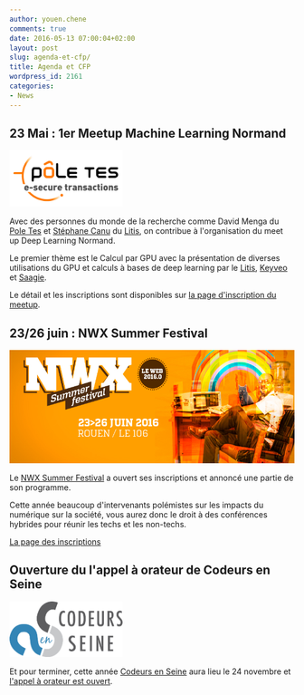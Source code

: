 ```yaml
---
author: youen.chene
comments: true
date: 2016-05-13 07:00:04+02:00
layout: post
slug: agenda-et-cfp/
title: Agenda et CFP
wordpress_id: 2161
categories:
- News
---
```


## 23 Mai : 1er Meetup Machine Learning Normand

<img src="/assets/img/logo-pole-tes.jpg" width="200"/>

Avec des personnes du monde de la recherche comme David Menga du [Pole Tes](http://www.pole-tes.com/) et [Stéphane Canu](http://asi.insa-rouen.fr/enseignants/~scanu/) du [Litis](http://www.litislab.eu/), on contribue à l'organisation du meet up Deep Learning Normand.

Le premier thème est le Calcul par GPU avec la présentation de diverses utilisations du GPU et calculs à bases de deep learning par le [Litis](http://www.litislab.eu/), [Keyveo](http://www.keyveo.com/) et [Saagie](http://www.saagie.com).

Le détail et les inscriptions sont disponibles sur [la page d'inscription du meetup](https://www.vivent.fr/fr/public/event/meetup-le-calcul-par-gpu).

## 23/26 juin : NWX Summer Festival

<img src="/assets/img/nwxsf16.jpg" height="200" />

Le [NWX Summer Festival](http://summer-festival.nwx.fr/) a ouvert ses inscriptions et annoncé une partie de son programme.

Cette année beaucoup d'intervenants polémistes sur les impacts du numérique sur la société, vous aurez donc le droit à des conférences hybrides pour réunir les techs et les non-techs.

[La page des inscriptions](https://www.weezevent.com/nwx-summer-festival-2)


## Ouverture du l'appel à orateur de Codeurs en Seine

<img src="/assets/img/logo-codeurs-en-seine.png" width="200" />

Et pour terminer, cette année [Codeurs en Seine](http://www.codeursenseine.com/) aura lieu le 24 novembre et [l'appel à orateur est ouvert](https://www.papercall.io/ces-2016).
